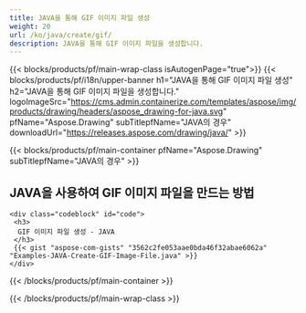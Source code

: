 ```yaml
---
title: JAVA을 통해 GIF 이미지 파일 생성
weight: 20
url: /ko/java/create/gif/
description: JAVA을 통해 GIF 이미지 파일을 생성합니다.
---
```


{{< blocks/products/pf/main-wrap-class isAutogenPage="true">}}
{{< blocks/products/pf/i18n/upper-banner h1="JAVA을 통해 GIF 이미지 파일 생성" h2="JAVA을 통해 GIF 이미지 파일을 생성합니다." logoImageSrc="https://cms.admin.containerize.com/templates/aspose/img/products/drawing/headers/aspose_drawing-for-java.svg" pfName="Aspose.Drawing" subTitlepfName="JAVA의 경우" downloadUrl="https://releases.aspose.com/drawing/java/" >}}

{{< blocks/products/pf/main-container pfName="Aspose.Drawing" subTitlepfName="JAVA의 경우" >}}

<h2>JAVA을 사용하여 GIF 이미지 파일을 만드는 방법</h2>

    <div class="codeblock" id="code">
     <h3>
      GIF 이미지 파일 생성 - JAVA
     </h3>
     {{< gist "aspose-com-gists" "3562c2fe053aae0bda46f32abae6062a" "Examples-JAVA-Create-GIF-Image-File.java" >}}
    </div>

{{< /blocks/products/pf/main-container >}}


{{< /blocks/products/pf/main-wrap-class >}}
